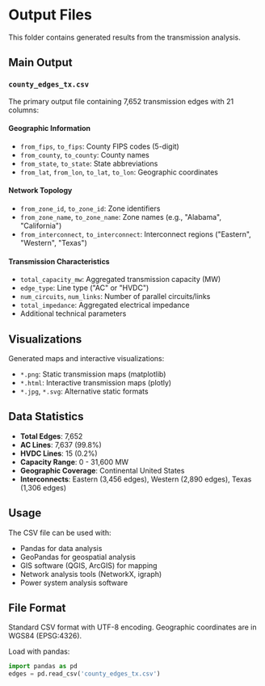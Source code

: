 # Output Files

This folder contains generated results from the transmission analysis.

## Main Output

### `county_edges_tx.csv`
The primary output file containing 7,652 transmission edges with 21 columns:

#### Geographic Information
- `from_fips`, `to_fips`: County FIPS codes (5-digit)
- `from_county`, `to_county`: County names
- `from_state`, `to_state`: State abbreviations  
- `from_lat`, `from_lon`, `to_lat`, `to_lon`: Geographic coordinates

#### Network Topology
- `from_zone_id`, `to_zone_id`: Zone identifiers
- `from_zone_name`, `to_zone_name`: Zone names (e.g., "Alabama", "California")
- `from_interconnect`, `to_interconnect`: Interconnect regions ("Eastern", "Western", "Texas")

#### Transmission Characteristics
- `total_capacity_mw`: Aggregated transmission capacity (MW)
- `edge_type`: Line type ("AC" or "HVDC")
- `num_circuits`, `num_links`: Number of parallel circuits/links
- `total_impedance`: Aggregated electrical impedance
- Additional technical parameters

## Visualizations

Generated maps and interactive visualizations:
- `*.png`: Static transmission maps (matplotlib)
- `*.html`: Interactive transmission maps (plotly)
- `*.jpg`, `*.svg`: Alternative static formats

## Data Statistics

- **Total Edges**: 7,652
- **AC Lines**: 7,637 (99.8%)
- **HVDC Lines**: 15 (0.2%)
- **Capacity Range**: 0 - 31,600 MW
- **Geographic Coverage**: Continental United States
- **Interconnects**: Eastern (3,456 edges), Western (2,890 edges), Texas (1,306 edges)

## Usage

The CSV file can be used with:
- Pandas for data analysis
- GeoPandas for geospatial analysis
- GIS software (QGIS, ArcGIS) for mapping
- Network analysis tools (NetworkX, igraph)
- Power system analysis software

## File Format

Standard CSV format with UTF-8 encoding. Geographic coordinates are in WGS84 (EPSG:4326).

Load with pandas:
```python
import pandas as pd
edges = pd.read_csv('county_edges_tx.csv')
```
